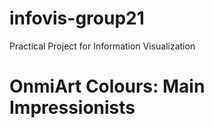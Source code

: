 # infovis-group21
Practical Project for Information Visualization

# OnmiArt Colours: Main Impressionists 
